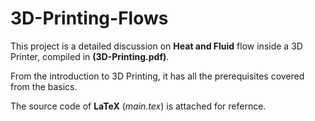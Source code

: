 # 3D-Printing-Flows
This project is a detailed discussion on $\textbf{Heat and Fluid}$ flow inside a 3D Printer, compiled in $\textbf{(3D-Printing.pdf)}$.

From the introduction to 3D Printing, it has all the prerequisites covered from the basics.

The source code of $\textbf{LaTeX}$ ($\textit{main.tex}$) is attached for refernce.
